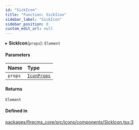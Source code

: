 ```yaml
---
id: "SickIcon"
title: "Function: SickIcon"
sidebar_label: "SickIcon"
sidebar_position: 0
custom_edit_url: null
---
```


▸ **SickIcon**(`props`): `Element`

#### Parameters

| Name | Type |
| :------ | :------ |
| `props` | [`IconProps`](../types/IconProps.md) |

#### Returns

`Element`

#### Defined in

[packages/firecms_core/src/icons/components/SickIcon.tsx:3](https://github.com/FireCMSco/firecms/blob/d45f3739/packages/firecms_core/src/icons/components/SickIcon.tsx#L3)
